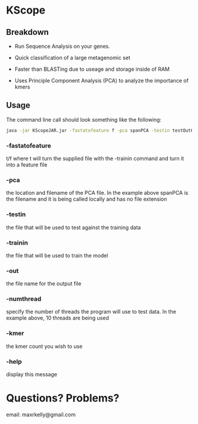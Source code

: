 <h1>KScope</h1>
<h2>Breakdown</h2>

* Run Sequence Analysis on your genes.

* Quick classification of a large metagenomic set

* Faster than BLASTing due to useage and storage inside of RAM

* Uses Principle Component Analysis (PCA) to analyze the importance of kmers

<h2>Usage</h2>

The command line call should look something like the following:

```bash
java -jar KScopeJAR.jar -fastatofeature f -pca spanPCA -testin testOut6.fasta -trainin trainOut6.fasta -out outfile.fasta -numthread 10 -kmer 4
```

<h3>-fastatofeature</h3>

t/f where t will turn the supplied file with the -trainin command and turn it into a feature file


<h3>-pca</h3>

the location and filename of the PCA file. In the example above spanPCA is the filename and it is being called locally and has no file extension


<h3>-testin</h3>

the file that will be used to test against the training data


<h3>-trainin</h3>

the file that will be used to train the model


<h3>-out</h3>

the file name for the output file

<h3>-numthread</h3>

specify the number of threads the program will use to test data. In the example above, 10 threads are being used

<h3>-kmer</h3>

the kmer count you wish to use


<h3>-help</h3>
display this message

<h1>Questions? Problems?</h1>
email: maxrkelly@gmail.com
